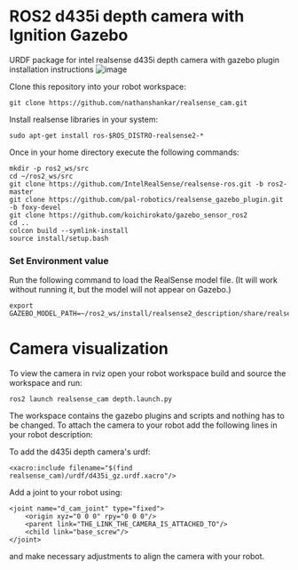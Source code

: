 # ROS2 d435i depth camera with Ignition Gazebo
URDF package for intel realsense d435i depth camera with gazebo plugin installation instructions
![image](https://github.com/user-attachments/assets/86911cac-7df3-476e-be01-a371d55ac442)

Clone this repository into your robot workspace:
```console
git clone https://github.com/nathanshankar/realsense_cam.git
```
Install realsense libraries in your system:
```console
sudo apt-get install ros-$ROS_DISTRO-realsense2-*
```
Once in your home directory execute the following commands:
```console
mkdir -p ros2_ws/src
cd ~/ros2_ws/src
git clone https://github.com/IntelRealSense/realsense-ros.git -b ros2-master
git clone https://github.com/pal-robotics/realsense_gazebo_plugin.git -b foxy-devel
git clone https://github.com/koichirokato/gazebo_sensor_ros2
cd ..
colcon build --symlink-install
source install/setup.bash
```

### Set Environment value
Run the following command to load the RealSense model file. (It will work without running it, but the model will not appear on Gazebo.)
```console
export GAZEBO_MODEL_PATH=~/ros2_ws/install/realsense2_description/share/realsense2_description/meshes/:$GAZEBO_MODEL_PATH
```

# Camera visualization
To view the camera in rviz open your robot workspace build and source the workspace and run:
```console
ros2 launch realsense_cam depth.launch.py
```

The workspace contains the gazebo plugins and scripts and nothing has to be changed. To attach the camera to your robot add the following lines in your robot description:

To add the d435i depth camera's urdf:
```xacro
<xacro:include filename="$(find realsense_cam)/urdf/d435i_gz.urdf.xacro"/>
```

Add a joint to your robot using:
```xacro
<joint name="d_cam_joint" type="fixed">
    <origin xyz="0 0 0" rpy="0 0 0"/>
    <parent link="THE_LINK_THE_CAMERA_IS_ATTACHED_TO"/>
    <child link="base_screw"/>
</joint>
```
and make necessary adjustments to align the camera with your robot.
